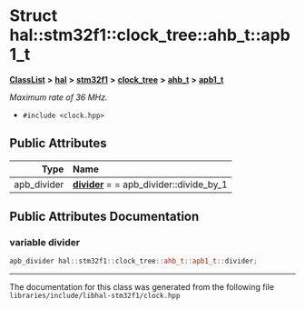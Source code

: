 

# Struct hal::stm32f1::clock\_tree::ahb\_t::apb1\_t



[**ClassList**](annotated.md) **>** [**hal**](namespacehal.md) **>** [**stm32f1**](namespacehal_1_1stm32f1.md) **>** [**clock\_tree**](structhal_1_1stm32f1_1_1clock__tree.md) **>** [**ahb\_t**](structhal_1_1stm32f1_1_1clock__tree_1_1ahb__t.md) **>** [**apb1\_t**](structhal_1_1stm32f1_1_1clock__tree_1_1ahb__t_1_1apb1__t.md)



_Maximum rate of 36 MHz._ 

* `#include <clock.hpp>`





















## Public Attributes

| Type | Name |
| ---: | :--- |
|  apb\_divider | [**divider**](#variable-divider)   = = apb\_divider::divide\_by\_1<br> |












































## Public Attributes Documentation




### variable divider 

```C++
apb_divider hal::stm32f1::clock_tree::ahb_t::apb1_t::divider;
```




------------------------------
The documentation for this class was generated from the following file `libraries/include/libhal-stm32f1/clock.hpp`

